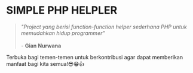 # SIMPLE PHP HELPLER

> _"Project yang berisi function-function helper sederhana PHP untuk memudahkan hidup programmer"_ <br><br> - **Gian Nurwana**

Terbuka bagi temen-temen untuk berkontribusi agar dapat memberikan manfaat bagi kita semua!😎😁👍
